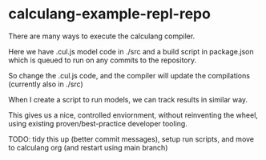 # calculang-example-repl-repo

There are many ways to execute the calculang compiler.

Here we have .cul.js model code in ./src and a build script in package.json which is queued to run on any commits to the repository.

So change the .cul.js code, and the compiler will update the compilations (currently also in ./src)

When I create a script to run models, we can track results in similar way.

This gives us a nice, controlled enviornment, without reinventing the wheel, using existing proven/best-practice developer tooling.

TODO: tidy this up (better commit messages), setup run scripts, and move to calculang org (and restart using main branch)
